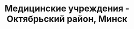 ---
district_id: 7-02-4
district_name: Октябрьский район, Минск
title: Медицинские учреждения - Октябрьский район, Минск
---